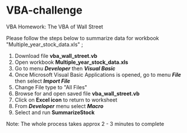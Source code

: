 # VBA-challenge
VBA Homework: The VBA of Wall Street

Please follow the steps below to summarize data for workbook "Multiple_year_stock_data.xls" ;
1. Download file **vba_wall_street.vb**
2. Open workbook **Multiple_year_stock_data.xls**
3. Go to menu **_Developer_** then **_Visual Basic_** 
4. Once Microsoft Visual Basic Applications is opened, go to menu **_File_** then select **_Import File_**
5. Change File type to "All Files" 
6. Browse for and open saved file **vba_wall_street.vb**
7. Click on **Excel icon** to return to worksheet
8. From **_Developer_** menu select **_Macro_**
9. Select and run **SummarizeStock**

Note: The whole process takes approx 2 - 3 minutes to complete
